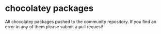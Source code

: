 # chocolatey packages
 All chocolatey packages pushed to the community repository. If you find an error in any of them please submit a pull request!
